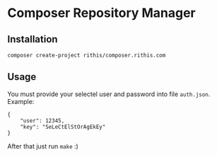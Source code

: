 # Composer Repository Manager

## Installation

    composer create-project rithis/composer.rithis.com
 
## Usage

You must provide your selectel user and password into file `auth.json`. Example:

    {
        "user": 12345,
        "key": "SeLeCtElStOrAgEkEy"
    }

After that just run `make` :)
